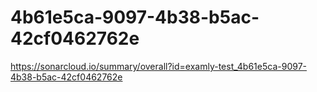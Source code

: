 # 4b61e5ca-9097-4b38-b5ac-42cf0462762e
https://sonarcloud.io/summary/overall?id=examly-test_4b61e5ca-9097-4b38-b5ac-42cf0462762e
